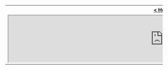 <table style="width:100%">
  <tr>
    <th><a href="/just-learn-this"> < Home </a></th>
  </tr>
  <tr>
    <td style="width:100%">
        <iframe width="990px" src="https://cooervo.github.io/Algorithms-DataStructures-BigONotation/index.html"></iframe>
    </td>
  </tr>
</table>